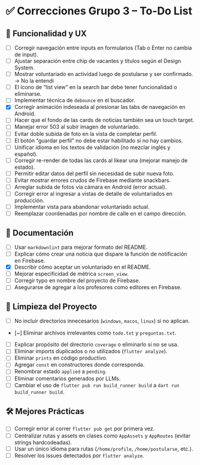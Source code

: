 # ✅ Correcciones Grupo 3 – To-Do List

## 🧪 Funcionalidad y UX
- [ ] Corregir navegación entre inputs en formularios (Tab o Enter no cambia de input).
- [ ] Ajustar separación entre chip de vacantes y títulos según el Design System.
- [ ] Mostrar voluntariado en actividad luego de postularse y ser confirmado. -> No la entendi
- [ ] El ícono de “list view” en la search bar debe tener funcionalidad o eliminarse.
- [ ] Implementar técnica de `debounce` en el buscador.
- [x] Corregir animación indeseada al presionar las tabs de navegación en Android.
- [ ] Hacer que el fondo de las cards de noticias también sea un touch target.
- [ ] Manejar error 503 al subir imagen de voluntariado.
- [ ] Evitar doble subida de foto en la vista de completar perfil.
- [ ] El botón “guardar perfil” no debe estar habilitado si no hay cambios.
- [ ] Unificar idioma en los textos de validación (no mezclar inglés y español).
- [ ] Corregir re-render de todas las cards al likear una (mejorar manejo de estado).
- [ ] Permitir editar datos del perfil sin necesidad de subir nueva foto.
- [ ] Evitar mostrar errores crudos de Firebase mediante snackbars.
- [ ] Arreglar subida de fotos vía cámara en Android (error actual).
- [ ] Corregir error al ingresar a vistas de detalle de voluntariados en producción.
- [ ] Implementar vista para abandonar voluntariado actual.
- [ ] Reemplazar coordenadas por nombre de calle en el campo dirección.

## 🧾 Documentación
- [ ] Usar `markdownlint` para mejorar formato del README.
- [ ] Explicar cómo crear una noticia que dispare la función de notificación en Firebase.
- [x] Describir cómo aceptar un voluntariado en el README.
- [ ] Mejorar especificidad de métrica `screen_view`.
- [ ] Corregir typo en nombre del proyecto de Firebase.
- [ ] Asegurarse de agregar a los profesores como editores en Firebase.

## 🧹 Limpieza del Proyecto
- [ ] No incluir directorios innecesarios (`windows`, `macos`, `linux`) si no aplican.
- [~] Eliminar archivos irrelevantes como `todo.txt` y `preguntas.txt`.
- [ ] Explicar propósito del directorio `coverage` o eliminarlo si no se usa.
- [ ] Eliminar imports duplicados o no utilizados (`flutter analyze`).
- [ ] Eliminar `prints` en código productivo.
- [ ] Agregar `const` en constructores donde corresponda.
- [ ] Renombrar estado `applied` a `pending`.
- [ ] Eliminar comentarios generados por LLMs.
- [ ] Cambiar el uso de `flutter pub run build_runner build` a `dart run build_runner build`.

## 🛠️ Mejores Prácticas
- [ ] Corregir error al correr `flutter pub get` por primera vez.
- [ ] Centralizar rutas y assets en clases como `AppAssets` y `AppRoutes` (evitar strings hardcodeadas).
- [ ] Usar un único idioma para rutas (`/home/profile`, `/home/postularse`, etc.).
- [ ] Resolver los issues detectados por `flutter analyze`.